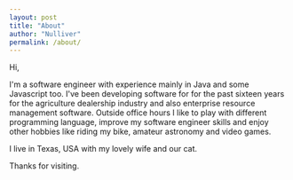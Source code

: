 ```yaml
---
layout: post
title: "About"
author: "Nulliver"
permalink: /about/
---
```


Hi,

I'm a software engineer with experience mainly in Java and some Javascript too. I've been developing software for for the past sixteen years for the agriculture dealership industry and also enterprise resource management software. Outside office hours I like to play with different programming language, improve my software engineer skills and enjoy other hobbies like riding my bike, amateur astronomy and video games.

I live in Texas, USA with my lovely wife and our cat.

Thanks for visiting.